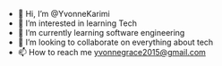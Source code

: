 - 👋 Hi, I’m @YvonneKarimi
- 👀 I’m interested in learning Tech
- 🌱 I’m currently learning software engineering
- 💞️ I’m looking to collaborate on everything about tech
- 📫 How to reach me yvonnegrace2015@gmail.com

<!---
YvonneKarimi/YvonneKarimi is a ✨ special ✨ repository because its `README.md` (this file) appears on your GitHub profile.
You can click the Preview link to take a look at your changes.
--->
